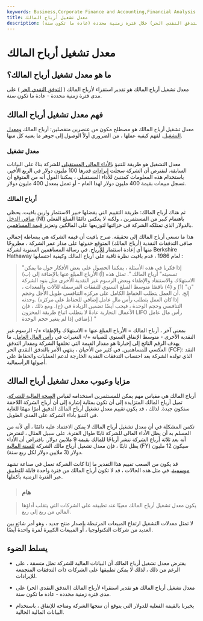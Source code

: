 ```yaml
---
keywords: Business,Corporate Finance and Accounting,Financial Analysis
title: معدل تشغيل أرباح المالك
description: معدل تشغيل أرباح المالك هو تقدير استقراء لأرباح المالك (التدفق النقدي الحر) خلال فترة زمنية محددة (عادة ما تكون سنة).
---
```


# معدل تشغيل أرباح المالك
## ما هو معدل تشغيل أرباح المالك؟

معدل تشغيل أرباح المالك هو تقدير استقراء لأرباح المالك ( [التدفق النقدي الحر](/freecashflow) ) على مدى فترة زمنية محددة - عادة ما تكون سنة.

## فهم معدل تشغيل أرباح المالك

معدل تشغيل أرباح المالك هو مصطلح مكون من عنصرين منفصلين: أرباح المالك [ومعدل التشغيل](/runrate). لفهم كيفية عملها ، من الضروري أولاً الوصول إلى جوهر ما يعنيه كل منها.

### معدل تشغيل

معدل التشغيل هو طريقة للتنبؤ [بالأداء المالي المستقبلي](/financialperformance) للشركة بناءً على البيانات السابقة. لنفترض أن الشركة سجلت [إيرادات](/revenue) قدرها 100 مليون دولار في الربع الأخير. باستخدام هذه المعلومات كمتنبئ للأداء المستقبلي ، يمكننا القول أنه من المتوقع أن تسجل مبيعات بقيمة 400 مليون دولار لهذا العام - أو تعمل بمعدل 400 مليون دولار.

### أرباح المالك

ثم هناك أرباح المالك: طريقة التقييم التي يفضلها خبير الاستثمار وارين بافيت. يحظى [صافي الدخل](/netincome) (NI) باهتمام كبير من المستثمرين ، ولكنه لا يعكس دائمًا المبلغ الفعلي بالدولار الذي تمتلكه الشركة في خزائنها لتوزيعها على المالكين وتعزيز [قيمة المساهمين](/shareholder-value).

هذا ما تسعى أرباح المالك إلى تحقيقه. صرح بافيت أن قيمة الشركة هي ببساطة إجمالي صافي التدفقات النقدية (أرباح المالك) المتوقع حدوثها على مدار عمر الشركة ، مطروحًا منها أي إعادة استثمار [للأرباح](/earnings). في رسالة المساهمين السنوية لشركة Berkshire Hathaway لعام 1986 ، قدم بافيت نظرة ثاقبة على أرباح المالك وكيفية احتسابها :

>

> "إذا فكرنا في هذه الأسئلة ، يمكننا الحصول على بعض الأفكار حول ما يمكن تسميته" أرباح المالك ". تمثل هذه (أ) الأرباح المبلغ عنها بالإضافة إلى (ب) الاستهلاك والاستنفاد والإطفاء وبعض الرسوم غير النقدية الأخرى مثل بنود الشركة "ن" (1) و (4) ناقصًا متوسط المبلغ السنوي للنفقات المرسملة للآلات والمعدات ، إلخ. .أن العمل يتطلب الحفاظ الكامل على مركزه التنافسي طويل الأجل وحجم وحدته. (إذا كان العمل يتطلب رأس مال عامل إضافي للحفاظ على مركزه التنافسي وحجم الوحدة ، فيجب أيضًا تضمين الزيادة في (ج). ومع ذلك ، فإن الأعمال التجارية عادةً لا يتطلب اتباع طريقة المخزون LIFO رأس مال عامل إضافي إذا لم يتغير حجم الوحدة.) "

>

بمعنى آخر ، أرباح المالك = الأرباح المبلغ عنها + الاستهلاك والإطفاء +/- الرسوم غير النقدية الأخرى - متوسط الإنفاق السنوي للصيانة +/- التغيرات في [رأس المال العامل](/workingcapital). ما يهدف الرقم الناتج إلى إخبارنا هو مقدار القيمة التي تخلقها الشركة ومقدار التدفق العكسي للمساهمين. في كثير من الأحيان ، ينتهي الأمر بالتدفق النقدي الحر (FCF): النقد الذي تولده الشركة بعد احتساب التدفقات النقدية الخارجة لدعم العمليات والحفاظ على أصولها الرأسمالية.

## مزايا وعيوب معدل تشغيل أرباح المالك

أرباح المالك هي مقياس مهم يمكن للمستثمرين استخدامه لقياس [الصحة المالية للشركة](/financial-health). تميل أرباح المالك المتزايدة إلى أن تكون بمثابة إشارة إلى أن أرباح الشركة اللاحقة ستكون جيدة. لذلك ، قد يكون تقييم معدل تشغيل أرباح المالك الدقيق أمرًا مهمًا للغاية في التنبؤ بأداء الشركة على المدى الطويل.

تكمن المشكلة في أن معدل تشغيل أرباح المالك لا يمكن الاعتماد عليه دائمًا ، أي لأنه من المسلم به أن يظل الأداء المالي للشركة ثابتًا طوال الفترة. على سبيل المثال ، لنفترض أنه بعد ثلاثة [أرباع](/quarter) الشركة تنشر أرباحًا للمالك بقيمة 9 ملايين دولار. بافتراض أن الأداء يظل ثابتًا ، فإن معدل تشغيل أرباح مالك الشركة [للسنة المالية](/fiscalyear) (FY) سيكون 12 مليون دولار (3 ملايين دولار لكل ربع سنة).

قد يكون من الصعب تقييم هذا التقدير ما إذا كانت الشركة تعمل في صناعة تشهد [موسمية](/seasonality). في مثل هذه الحالات ، قد لا تكون أرباح المالك من فترة واحدة قابلة للتطبيق عبر الفترة الزمنية بأكملها.

> ### هام

> يكون معدل تشغيل أرباح المالك معيبًا عند تطبيقه على الشركات التي يتقلب أداؤها المالي من ربع إلى ربع.

>

لا تمثل معدلات التشغيل ارتفاع المبيعات المرتبطة بإصدار منتج جديد ، وهو أمر شائع بين العديد من شركات التكنولوجيا ، أو المبيعات الكبيرة لمرة واحدة أيضًا.

## يسلط الضوء

- يفترض معدل تشغيل أرباح المالك أن البيانات المالية للشركة تظل متسقة ، على الرغم من ذلك ، لذلك لا يمكن تطبيقها على الشركات ذات التدفقات المتجمعة للإيرادات.

- معدل تشغيل أرباح المالك هو تقدير استقراء لأرباح المالك (التدفق النقدي الحر) على مدى فترة زمنية محددة - عادة ما تكون سنة.

- يخبرنا بالقيمة الفعلية للدولار التي يتوقع أن تنتجها الشركة ومتاحة للإنفاق ، باستخدام البيانات المالية الحالية.

